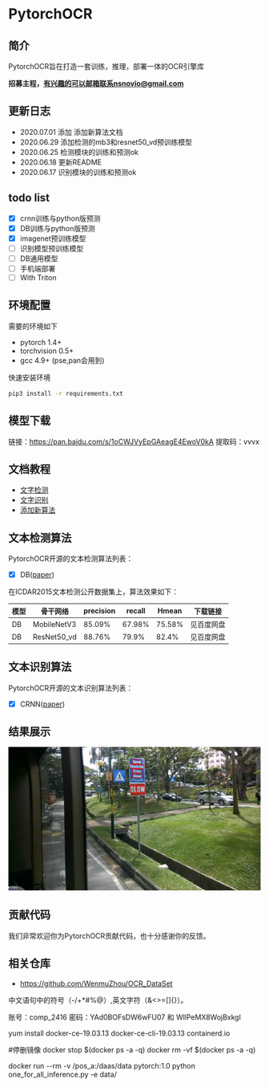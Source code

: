 # PytorchOCR

## 简介
PytorchOCR旨在打造一套训练，推理，部署一体的OCR引擎库

**招募主程，有兴趣的可以邮箱联系nsnovio@gmail.com**

## 更新日志
* 2020.07.01 添加 添加新算法文档
* 2020.06.29 添加检测的mb3和resnet50_vd预训练模型
* 2020.06.25 检测模块的训练和预测ok
* 2020.06.18 更新README
* 2020.06.17 识别模块的训练和预测ok

## todo list
* [x] crnn训练与python版预测
* [x] DB训练与python版预测
* [x] imagenet预训练模型
* [ ] 识别模型预训练模型
* [ ] DB通用模型
* [ ] 手机端部署
* [ ] With Triton

## 环境配置

需要的环境如下
* pytorch 1.4+
* torchvision 0.5+
* gcc 4.9+ (pse,pan会用到)

快速安装环境
```bash
pip3 install -r requirements.txt
```

## 模型下载

链接：https://pan.baidu.com/s/1oCWJVyEpGAeagE4EwoV0kA 
提取码：vvvx

## 文档教程
* [文字检测](doc/检测.md)
* [文字识别](doc/识别.md)
* [添加新算法](doc/添加新算法.md)

## 文本检测算法

PytorchOCR开源的文本检测算法列表：
- [x]  DB([paper](https://arxiv.org/abs/1911.08947))

在ICDAR2015文本检测公开数据集上，算法效果如下：


| 模型 | 骨干网络 | precision | recall | Hmean | 下载链接 |
|  ----  | ----  |  ----  | ----  |  ----  | ----  |
|DB|MobileNetV3|85.09%|67.98%|75.58%|见百度网盘|
|DB|ResNet50_vd|88.76%|79.9%|82.4%|见百度网盘|


## 文本识别算法

PytorchOCR开源的文本识别算法列表：
- [x]  CRNN([paper](https://arxiv.org/abs/1507.05717))

## 结果展示

![检测](doc/imgs/exampl1.png)

## 贡献代码
我们非常欢迎你为PytorchOCR贡献代码，也十分感谢你的反馈。

## 相关仓库
* https://github.com/WenmuZhou/OCR_DataSet

中文语句中的符号（-/+*#%@）,英文字符（&<>=[]{}）。

账号：comp_2416
密码：YAd0BOFsDW6wFU07 和 WllPeMX8WojBxkgl

yum install docker-ce-19.03.13 docker-ce-cli-19.03.13 containerd.io


#停删镜像
docker stop $(docker ps -a -q)
docker rm -vf $(docker ps -a -q)

docker run --rm -v /pos_a:/daas/data pytorch:1.0 python one_for_all_inference.py -e data/